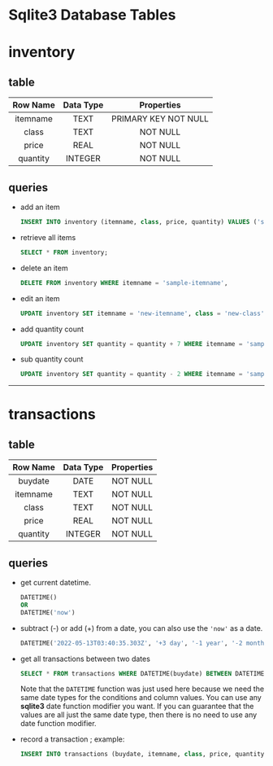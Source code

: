 # Sqlite3 Database Tables

# inventory

## table

| Row Name | Data Type |      Properties      |
| :------: | :-------: | :------------------: |
| itemname |   TEXT    | PRIMARY KEY NOT NULL |
|  class   |   TEXT    |       NOT NULL       |
|  price   |   REAL    |       NOT NULL       |
| quantity |  INTEGER  |       NOT NULL       |

## queries

- add an item
    ```sql
    INSERT INTO inventory (itemname, class, price, quantity) VALUES ('sample-name', 'sample-class', 69, 499);
    ```

- retrieve all items
    ```sql
    SELECT * FROM inventory;
    ```

- delete an item
    ```sql
    DELETE FROM inventory WHERE itemname = 'sample-itemname',
    ```

- edit an item
    ```sql
    UPDATE inventory SET itemname = 'new-itemname', class = 'new-class', price = 999, quantity = 777 WHERE itemname = 'old-itemname'
    ```

- add quantity count
    ```sql
    UPDATE inventory SET quantity = quantity + 7 WHERE itemname = 'sample-itemname'
    ```
    
- sub quantity count
    ```sql
    UPDATE inventory SET quantity = quantity - 2 WHERE itemname = 'sample-itemname'
    ```

-----

# transactions

## table

| Row Name | Data Type |   Properties   |
| :------: | :-------: | :------------: |
| buydate  |   DATE    |    NOT NULL    |
| itemname |   TEXT    |    NOT NULL    |
|  class   |   TEXT    |    NOT NULL    |
|  price   |   REAL    |    NOT NULL    |
| quantity |  INTEGER  |    NOT NULL    |

## queries

- get current datetime.
    ```sql
    DATETIME()
    OR
    DATETIME('now')
    ```

- subtract (-) or add (+) from a date, you can also use the ```'now'``` as a date.
    ```sql
    DATETIME('2022-05-13T03:40:35.303Z', '+3 day', '-1 year', '-2 months', '+1 hour', '-2 minute', '+1 second');
    ```

- get all transactions between two dates
    ```sql
    SELECT * FROM transactions WHERE DATETIME(buydate) BETWEEN DATETIME(startdate) AND DATETIME(enddate)
    ```
    Note that the ```DATETIME``` function was just used here because we need the same date types for the conditions and column values. You can use any **sqlite3** date function modifier you want. If you can guarantee that the values are all just the same date type, then there is no need to use any date function modifier.

- record a transaction ; example:
    ```sql
    INSERT INTO transactions (buydate, itemname, class, price, quantity) VALUES ('2021-02-05','regular jeans', 'clothes', 35, 7);
    ```
